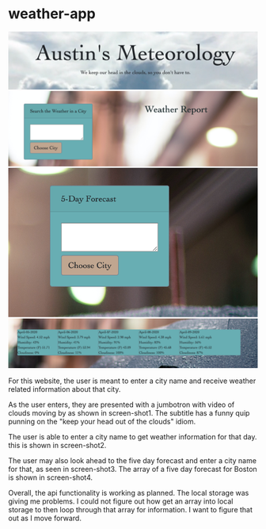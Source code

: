 # weather-app

![Image description](assets/screen-shot1.png)
![Image description](assets/screen-shot2.png)
![Image description](assets/screen-shot3.png)
![Image description](assets/screen-shot4.png)


For this website, the user is meant to enter a city name and receive weather related information about that city.

As the user enters, they are presented with a jumbotron with video of clouds moving by as shown in screen-shot1. The subtitle has a funny quip punning on the "keep your head out of the clouds" idiom.

The user is able to enter a city name to get weather information for that day. this is shown in screen-shot2.

The user may also look ahead to the five day forecast and enter a city name for that, as seen in screen-shot3. The array of a five day forecast for Boston is shown in screen-shot4.

Overall, the api functionality is working as planned. The local storage was giving me problems. I could not figure out how get an array into local storage to then loop through that array for information. I want to figure that out as I move forward.

